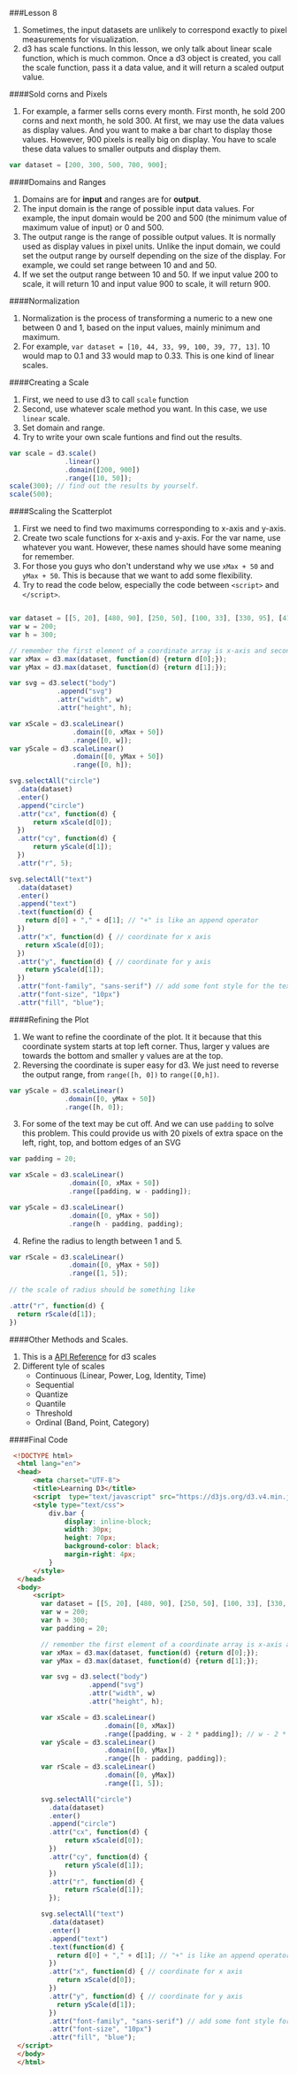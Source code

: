 ###Lesson 8
1. Sometimes, the input datasets are unlikely to correspond exactly to pixel measurements for visualization. 
2. d3 has scale functions. In this lesson, we only talk about linear scale function, which is much common. Once a d3 object is created, you call the scale function, pass it a data value, and it will return a scaled output value. 

####Sold corns and Pixels
1. For example, a farmer sells corns every month. First month, he sold 200 corns and next month, he sold 300. At first, we may use the data values as display values. And you want to make a bar chart to display those values. However, 900 pixels is really big on display. You have to scale these data values to smaller outputs and display them. 
```Javascript 
var dataset = [200, 300, 500, 700, 900];
```

####Domains and Ranges
1. Domains are for __input__ and ranges are for __output__. 
2. The input domain is the range of possible input data values. For example, the input domain would be 200 and 500 (the minimum value of maximum value of input) or 0 and 500.
3. The output range is the range of possible output values. It is normally used as display values in pixel units. Unlike the input domain, we could set the output range by ourself depending on the size of the display. For example, we could set range between 10 and and 50. 
4. If we set the output range between 10 and 50. If we input value 200 to scale, it will return 10 and input value 900 to scale, it will return 900. 

####Normalization
1. Normalization is the process of transforming a numeric to a new one between 0 and 1, based on the input values, mainly minimum and maximum. 
2. For example, ```var dataset = [10, 44, 33, 99, 100, 39, 77, 13]```. 10 would map to 0.1 and 33 would map to 0.33. This is one kind of linear scales. 

####Creating a Scale
1. First, we need to use d3 to call ```scale``` function
2. Second, use whatever scale method you want. In this case, we use ```linear``` scale. 
3. Set domain and range.
4. Try to write your own scale funtions and find out the results.
```Javascript
var scale = d3.scale()
              .linear()
              .domain([200, 900])
              .range([10, 50]);
scale(300); // find out the results by yourself.
scale(500);
```

####Scaling the Scatterplot
1. First we need to find two maximums corresponding to x-axis and y-axis.
2. Create two scale functions for x-axis and y-axis. For the var name, use whatever you want. However, these names should have some meaning for remember. 
3. For those you guys who don't understand why we use ```xMax + 50``` and ```yMax + 50```. This is because that we want to add some flexibility. 
4. Try to read the code below, especially the code between ```<script>``` and ```</script>```.

```Javascript

var dataset = [[5, 20], [480, 90], [250, 50], [100, 33], [330, 95], [410, 12]];
var w = 200;
var h = 300;

// remember the first element of a coordinate array is x-axis and second element is y-axis
var xMax = d3.max(dataset, function(d) {return d[0];});
var yMax = d3.max(dataset, function(d) {return d[1];});

var svg = d3.select("body")
            .append("svg")
            .attr("width", w)
            .attr("height", h);

var xScale = d3.scaleLinear()                        
                .domain([0, xMax + 50])
                .range([0, w]);
var yScale = d3.scaleLinear()        
                .domain([0, yMax + 50])
                .range([0, h]);

svg.selectAll("circle")
  .data(dataset)
  .enter()
  .append("circle")
  .attr("cx", function(d) {
      return xScale(d[0]);  
  })
  .attr("cy", function(d) {
      return yScale(d[1]);
  })
  .attr("r", 5); 

svg.selectAll("text")
  .data(dataset)
  .enter()
  .append("text")
  .text(function(d) {
    return d[0] + "," + d[1]; // "+" is like an append operator
  })
  .attr("x", function(d) { // coordinate for x axis
    return xScale(d[0]);
  })
  .attr("y", function(d) { // coordinate for y axis
    return yScale(d[1]);
  })
  .attr("font-family", "sans-serif") // add some font style for the text
  .attr("font-size", "10px")
  .attr("fill", "blue");
```         

####Refining the Plot
1. We want to refine the coordinate of the plot. It it because that this coordinate system starts at top left corner. Thus, larger y values are towards the bottom and smaller y values are at the top.
2. Reversing the coordinate is super easy for d3. We just need to reverse the output range, from ```range([h, 0])``` to ```range([0,h])```.

```Javascript
var yScale = d3.scaleLinear()        
              .domain([0, yMax + 50])
              .range([h, 0]);
```
3. For some of the text may be cut off. And we can use ```padding``` to solve this problem. This could provide us with 20 pixels of extra space on the left, right, top, and bottom edges of an SVG

```Javascript
var padding = 20;

var xScale = d3.scaleLinear()
               .domain([0, xMax + 50])
               .range([padding, w - padding]);

var yScale = d3.scaleLinear()
               .domain([0, yMax + 50])
               .range(h - padding, padding);
```
4. Refine the radius to length between 1 and 5. 
```Javascript
var rScale = d3.scaleLinear()
               .domain([0, yMax + 50])
               .range([1, 5]);
               
// the scale of radius should be something like 

.attr("r", function(d) {
  return rScale(d[1]);
})
```

####Other Methods and Scales. 
1. This is a [API Reference](https://github.com/d3/d3-scale) for d3 scales
2. Different tyle of scales
    * Continuous (Linear, Power, Log, Identity, Time)
    * Sequential
    * Quantize
    * Quantile
    * Threshold
    * Ordinal (Band, Point, Category)


####Final Code
```HTML
 <!DOCTYPE html>
  <html lang="en">
  <head>
      <meta charset="UTF-8">
      <title>Learning D3</title>
      <script  type="text/javascript" src="https://d3js.org/d3.v4.min.js"></script>
      <style type="text/css">
          div.bar {
              display: inline-block;
              width: 30px;
              height: 70px;
              background-color: black;
              margin-right: 4px;
          }
      </style>
  </head>
  <body>
      <script>
        var dataset = [[5, 20], [480, 90], [250, 50], [100, 33], [330, 95], [410, 12]];
        var w = 200;
        var h = 300;
        var padding = 20;

        // remember the first element of a coordinate array is x-axis and second element is y-axis
        var xMax = d3.max(dataset, function(d) {return d[0];});
        var yMax = d3.max(dataset, function(d) {return d[1];});

        var svg = d3.select("body")
                    .append("svg")
                    .attr("width", w)
                    .attr("height", h);

        var xScale = d3.scaleLinear()                        
                        .domain([0, xMax])
                        .range([padding, w - 2 * padding]); // w - 2 * padding avoid some text being cut off
        var yScale = d3.scaleLinear()        
                        .domain([0, yMax])
                        .range([h - padding, padding]);
        var rScale = d3.scaleLinear()
                        .domain([0, yMax])
                        .range([1, 5]);

        svg.selectAll("circle")
          .data(dataset)
          .enter()
          .append("circle")
          .attr("cx", function(d) {
              return xScale(d[0]);  
          })
          .attr("cy", function(d) {
              return yScale(d[1]);
          })
          .attr("r", function(d) {
              return rScale(d[1]);
          }); 

        svg.selectAll("text")
          .data(dataset)
          .enter()
          .append("text")
          .text(function(d) {
            return d[0] + "," + d[1]; // "+" is like an append operator
          })
          .attr("x", function(d) { // coordinate for x axis
            return xScale(d[0]);
          })
          .attr("y", function(d) { // coordinate for y axis
            return yScale(d[1]);
          })
          .attr("font-family", "sans-serif") // add some font style for the text
          .attr("font-size", "10px")
          .attr("fill", "blue");
  </script>
  </body>
  </html> 
```

